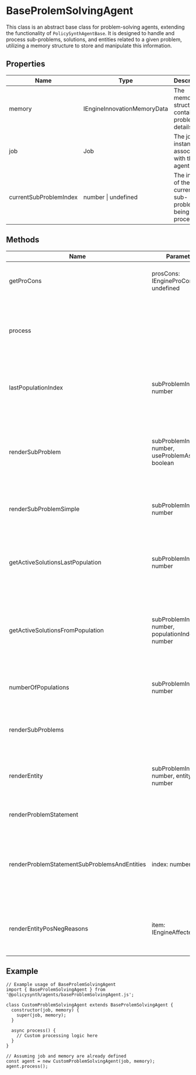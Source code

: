 # BaseProlemSolvingAgent

This class is an abstract base class for problem-solving agents, extending the functionality of `PolicySynthAgentBase`. It is designed to handle and process sub-problems, solutions, and entities related to a given problem, utilizing a memory structure to store and manipulate this information.

## Properties

| Name                   | Type                                      | Description                                      |
|------------------------|-------------------------------------------|--------------------------------------------------|
| memory                 | IEngineInnovationMemoryData               | The memory structure containing problem details. |
| job                    | Job                                       | The job instance associated with the agent.      |
| currentSubProblemIndex | number \| undefined                       | The index of the current sub-problem being processed. |

## Methods

| Name                                  | Parameters                                      | Return Type                  | Description                                                                                   |
|---------------------------------------|-------------------------------------------------|------------------------------|-----------------------------------------------------------------------------------------------|
| getProCons                            | prosCons: IEngineProCon[] \| undefined          | string[]                     | Returns descriptions of provided pros and cons.                                               |
| process                               |                                                 | Promise<void>                | Processes the current problem, throwing an error if memory is not initialized.                |
| lastPopulationIndex                   | subProblemIndex: number                         | number                       | Returns the index of the last population for a given sub-problem.                            |
| renderSubProblem                      | subProblemIndex: number, useProblemAsHeader: boolean | string                       | Renders a detailed view of a sub-problem, optionally using "Problem" as the header.           |
| renderSubProblemSimple                | subProblemIndex: number                         | string                       | Renders a simplified view of a sub-problem.                                                  |
| getActiveSolutionsLastPopulation      | subProblemIndex: number                         | IEngineSolution[]            | Returns active solutions from the last population of a given sub-problem.                    |
| getActiveSolutionsFromPopulation      | subProblemIndex: number, populationIndex: number | IEngineSolution[]            | Returns active solutions from a specified population of a given sub-problem.                 |
| numberOfPopulations                   | subProblemIndex: number                         | number                       | Returns the number of populations for a given sub-problem.                                   |
| renderSubProblems                     |                                                 | string                       | Renders a detailed view of all sub-problems.                                                 |
| renderEntity                          | subProblemIndex: number, entityIndex: number    | string                       | Renders a detailed view of an entity associated with a sub-problem.                          |
| renderProblemStatement                |                                                 | string                       | Renders the problem statement.                                                               |
| renderProblemStatementSubProblemsAndEntities | index: number                                 | string                       | Renders the problem statement along with details of a sub-problem and its top affected entities. |
| renderEntityPosNegReasons             | item: IEngineAffectedEntity                     | string                       | Renders positive and negative effects associated with an entity.                             |

## Example

```
// Example usage of BaseProlemSolvingAgent
import { BaseProlemSolvingAgent } from '@policysynth/agents/baseProblemSolvingAgent.js';

class CustomProblemSolvingAgent extends BaseProlemSolvingAgent {
  constructor(job, memory) {
    super(job, memory);
  }

  async process() {
    // Custom processing logic here
  }
}

// Assuming job and memory are already defined
const agent = new CustomProblemSolvingAgent(job, memory);
agent.process();
```